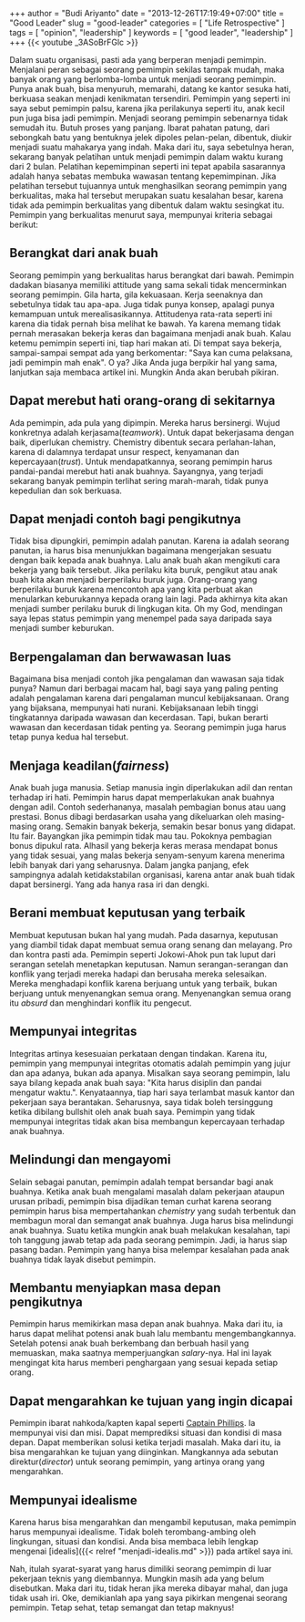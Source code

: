 +++
author = "Budi Ariyanto"
date = "2013-12-26T17:19:49+07:00"
title = "Good Leader"
slug = "good-leader"
categories = [
    "Life Retrospective"
]
tags = [
    "opinion", "leadership"
]
keywords = [
    "good leader", "leadership"
]
+++
{{< youtube _3ASoBrFGlc >}}

Dalam suatu organisasi, pasti ada yang berperan menjadi pemimpin. Menjalani peran sebagai seorang pemimpin sekilas tampak mudah, maka banyak orang yang berlomba-lomba untuk menjadi seorang pemimpin. Punya anak buah, bisa menyuruh, memarahi, datang ke kantor sesuka hati, berkuasa seakan menjadi kenikmatan tersendiri. Pemimpin yang seperti ini saya sebut pemimpin palsu, karena jika perilakunya seperti itu, anak kecil pun juga bisa jadi pemimpin. Menjadi seorang pemimpin sebenarnya tidak semudah itu. Butuh proses yang panjang. Ibarat pahatan patung, dari sebongkah batu yang bentuknya jelek dipoles pelan-pelan, dibentuk, diukir menjadi suatu mahakarya yang indah. 
Maka dari itu, saya sebetulnya heran, sekarang banyak pelatihan untuk menjadi pemimpin dalam waktu kurang dari 2 bulan. Pelatihan kepemimpinan seperti ini tepat apabila sasarannya adalah hanya sebatas membuka wawasan tentang kepemimpinan. Jika pelatihan tersebut tujuannya untuk menghasilkan seorang pemimpin yang berkualitas, maka hal tersebut merupakan suatu kesalahan besar, karena tidak ada pemimpin berkualitas yang dibentuk dalam waktu sesingkat itu. Pemimpin yang berkualitas menurut saya, mempunyai kriteria sebagai berikut:

## Berangkat dari anak buah
Seorang pemimpin yang berkualitas harus berangkat dari bawah. Pemimpin dadakan biasanya memiliki attitude yang sama sekali tidak mencerminkan seorang pemimpin. Gila harta, gila kekuasaan. Kerja seenaknya dan sebetulnya tidak tau apa-apa. Juga tidak punya konsep, apalagi punya kemampuan untuk merealisasikannya. Attitudenya rata-rata seperti ini karena dia tidak pernah bisa melihat ke bawah. Ya karena memang tidak pernah merasakan bekerja keras dan bagaimana menjadi anak buah. Kalau ketemu pemimpin seperti ini, tiap hari makan ati. Di tempat saya bekerja, sampai-sampai sempat ada yang berkomentar: "Saya kan cuma pelaksana, jadi pemimpin mah enak". O ya? Jika Anda juga berpikir hal yang sama, lanjutkan saja membaca artikel ini. Mungkin Anda akan berubah pikiran. <!--more-->

## Dapat merebut hati orang-orang di sekitarnya
Ada pemimpin, ada pula yang dipimpin. Mereka harus bersinergi. Wujud konkretnya adalah kerjasama(*teamwork*). Untuk dapat bekerjasama dengan baik, diperlukan chemistry. Chemistry dibentuk secara perlahan-lahan, karena di dalamnya terdapat unsur respect, kenyamanan dan kepercayaan(*trust*). Untuk mendapatkannya, seorang pemimpin harus pandai-pandai merebut hati anak buahnya. Sayangnya, yang terjadi sekarang banyak pemimpin terlihat sering marah-marah, tidak punya kepedulian dan sok berkuasa.

## Dapat menjadi contoh bagi pengikutnya
Tidak bisa dipungkiri, pemimpin adalah panutan. Karena ia adalah seorang panutan, ia harus bisa menunjukkan bagaimana mengerjakan sesuatu dengan baik kepada anak buahnya. Lalu anak buah akan mengikuti cara bekerja yang baik tersebut.
Jika perilaku kita buruk, pengikut atau anak buah kita akan menjadi berperilaku buruk juga. Orang-orang yang berperilaku buruk karena mencontoh apa yang kita perbuat akan menularkan keburukannya kepada orang lain lagi. Pada akhirnya kita akan menjadi sumber perilaku buruk di lingkugan kita. Oh my God, mendingan saya lepas status pemimpin yang menempel pada saya daripada saya menjadi sumber keburukan.

## Berpengalaman dan berwawasan luas
Bagaimana bisa menjadi contoh jika pengalaman dan wawasan saja tidak punya? Namun dari berbagai macam hal, bagi saya yang paling penting adalah pengalaman karena dari pengalaman muncul kebijaksanaan. Orang yang bijaksana, mempunyai hati nurani. Kebijaksanaan lebih tinggi tingkatannya daripada wawasan dan kecerdasan. Tapi, bukan berarti wawasan dan kecerdasan tidak penting ya. Seorang pemimpin juga harus tetap punya kedua hal tersebut.

## Menjaga keadilan(*fairness*)
Anak buah juga manusia. Setiap manusia ingin diperlakukan adil dan rentan terhadap iri hati. Pemimpin harus dapat memperlakukan anak buahnya dengan adil. Contoh sederhananya, masalah pembagian bonus atau uang prestasi. Bonus dibagi berdasarkan usaha yang dikeluarkan oleh masing-masing orang. Semakin banyak bekerja, semakin besar bonus yang didapat. Itu fair. Bayangkan jika pemimpin tidak mau tau. Pokoknya pembagian bonus dipukul rata. Alhasil yang bekerja keras merasa mendapat bonus yang tidak sesuai, yang malas bekerja senyam-senyum karena menerima lebih banyak dari yang seharusnya. Dalam jangka panjang, efek sampingnya adalah ketidakstabilan organisasi, karena antar anak buah tidak dapat bersinergi. Yang ada hanya rasa iri dan dengki.

## Berani membuat keputusan yang terbaik
Membuat keputusan bukan hal yang mudah. Pada dasarnya, keputusan yang diambil tidak dapat membuat semua orang senang dan melayang. Pro dan kontra pasti ada. Pemimpin seperti Jokowi-Ahok pun tak luput dari serangan setelah menetapkan keputusan. Namun serangan-serangan dan konflik yang terjadi mereka hadapi dan berusaha mereka selesaikan. Mereka menghadapi konflik karena berjuang untuk yang terbaik, bukan berjuang untuk menyenangkan semua orang. Menyenangkan semua orang itu *absurd* dan menghindari konflik itu pengecut.

## Mempunyai integritas
Integritas artinya kesesuaian perkataan dengan tindakan. Karena itu, pemimpin yang mempunyai integritas otomatis adalah pemimpin yang jujur dan apa adanya, bukan ada apanya. Misalkan saya seorang pemimpin, lalu saya bilang kepada anak buah saya: "Kita harus disiplin dan pandai mengatur waktu.". Kenyataannya, tiap hari saya terlambat masuk kantor dan pekerjaan saya berantakan. Seharusnya, saya tidak boleh tersinggung ketika dibilang bullshit oleh anak buah saya. Pemimpin yang tidak mempunyai integritas tidak akan bisa membangun kepercayaan terhadap anak buahnya.

## Melindungi dan mengayomi
Selain sebagai panutan, pemimpin adalah tempat bersandar bagi anak buahnya. Ketika anak buah mengalami masalah dalam pekerjaan ataupun urusan pribadi, pemimpin bisa dijadikan teman curhat karena seorang pemimpin harus bisa mempertahankan *chemistry* yang sudah terbentuk dan membagun moral dan semangat anak buahnya. Juga harus bisa melindungi anak buahnya. Suatu ketika mungkin anak buah melakukan kesalahan, tapi toh tanggung jawab tetap ada pada seorang pemimpin. Jadi, ia harus siap pasang badan. Pemimpin yang hanya bisa melempar kesalahan pada anak buahnya tidak layak disebut pemimpin.

## Membantu menyiapkan masa depan pengikutnya
Pemimpin harus memikirkan masa depan anak buahnya. Maka dari itu, ia harus dapat melihat potensi anak buah lalu membantu mengembangkannya. Setelah potensi anak buah berkembang dan berbuah hasil yang memuaskan, maka saatnya memperjuangkan *salary*-nya. Hal ini layak mengingat kita harus memberi penghargaan yang sesuai kepada setiap orang.

## Dapat mengarahkan ke tujuan yang ingin dicapai
Pemimpin ibarat nahkoda/kapten kapal seperti [Captain Phillips](http://www.imdb.com/title/tt1535109/). Ia mempunyai visi dan misi. Dapat memprediksi situasi dan kondisi di masa depan. Dapat memberikan solusi ketika terjadi masalah. Maka dari itu, ia bisa mengarahkan ke tujuan yang diinginkan. Mangkannya ada sebutan direktur(*director*) untuk seorang pemimpin, yang artinya orang yang mengarahkan.

## Mempunyai idealisme
Karena harus bisa mengarahkan dan mengambil keputusan, maka pemimpin harus mempunyai idealisme. Tidak boleh terombang-ambing oleh lingkungan, situasi dan kondisi. Anda bisa membaca lebih lengkap mengenai [idealis]({{< relref "menjadi-idealis.md" >}}) pada artikel saya ini.

Nah, itulah syarat-syarat yang harus dimiliki seorang pemimpin di luar pekerjaan teknis yang diembannya. Mungkin masih ada yang belum disebutkan. Maka dari itu, tidak heran jika mereka dibayar mahal, dan juga tidak usah iri. Oke, demikianlah apa yang saya pikirkan mengenai seorang pemimpin. Tetap sehat, tetap semangat dan tetap maknyus!
